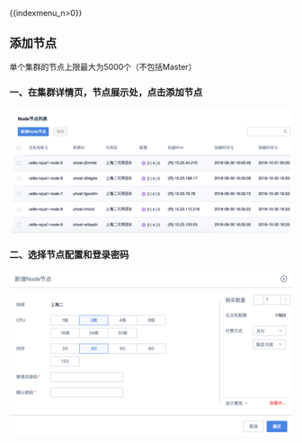 {{indexmenu_n>0}}
## 添加节点

单个集群的节点上限最大为5000个（不包括Master）

### 一、在集群详情页，节点展示处，点击添加节点

![](/images/userguide/addnode1.png)

### 二、选择节点配置和登录密码

![](/images/userguide/addnode2.png)